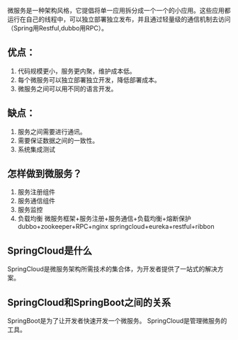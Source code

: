 微服务是一种架构风格，它提倡将单一应用拆分成一个一个的小应用。这些应用都运行在自己的线程中，可以独立部署独立发布，并且通过轻量级的通信机制去访问（Spring用Restful,dubbo用RPC）。   
## 优点：  
1. 代码规模更小，服务更内聚，维护成本低。  
2. 每个微服务可以独立部署独立开发，降低部署成本。  
3. 微服务之间可以用不同的语言开发。  
## 缺点：  
1. 服务之间需要进行通讯。  
2. 需要保证数据之间的一致性。  
3. 系统集成测试  
## 怎样做到微服务？
1. 服务注册组件
2. 服务通信组件  
3. 服务监控  
4. 负载均衡 
微服务框架+服务注册+服务通信+负载均衡+熔断保护 
dubbo+zookeeper+RPC+nginx
springcloud+eureka+restful+ribbon
## SpringCloud是什么
SpringCloud是微服务架构所需技术的集合体，为开发者提供了一站式的解决方案。
## SpringCloud和SpringBoot之间的关系
SpringBoot是为了让开发者快速开发一个微服务。
SpringCloud是管理微服务的工具。